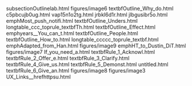 subsectionOutlinelab.html
figures/image6
textbfOutline_Why_do.html
c5pbcujb0ug.html
vap15n1o2tg.html
jrbkl6d1r.html
jlbgusibr5o.html
emphMost_push_notifi.html
textbfOutline_Unders.html
longtable_ccc_toprule_textbfTh.html
textbfOutline_Effect.html
emphyears__You_can_t.html
textbfOutline_People.html
textbfOutline_How_to.html
longtable_ccccc_toprule_textbf.html
emphAdapted_from_Han.html
figures/image9
emphHT_to_Dustin_DiT.html
figures/image7
If_you_need_a.html
textbfRule_1_Acknowl.html
textbfRule_2_Offer_e.html
textbfRule_3_Clarify.html
textbfRule_4_Give_us.html
textbfRule_5_Demonst.html
untitled.html
textbfRule_6_Give_an.html
figures/image8
figures/image3
UX_Links__hrefhttpsu.html